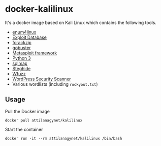 # docker-kalilinux

It's a docker image based on Kali Linux which contains the following tools.

* [enum4linux](http://labs.portcullis.co.uk/application/enum4linux/)
* [Exploit Database](https://www.exploit-db.com/)
* [fcrackzip](https://github.com/hyc/fcrackzip)
* [gobuster](https://github.com/OJ/gobuster)
* [Metasploit framework](https://www.metasploit.com/)
* [Python 3](https://www.python.org/)
* [sqlmap](http://sqlmap.org/)
* [Steghide](http://steghide.sourceforge.net/)
* [Wfuzz](https://github.com/xmendez/wfuzz)
* [WordPress Security Scanner](https://wpscan.com/wordpress-security-scanner)
* Various wordlists (including `rockyout.txt`)

## Usage

Pull the Docker image

```
docker pull attilanagynet/kalilinux
```

Start the container

```
docker run -it --rm attilanagynet/kalilinux /bin/bash
```

